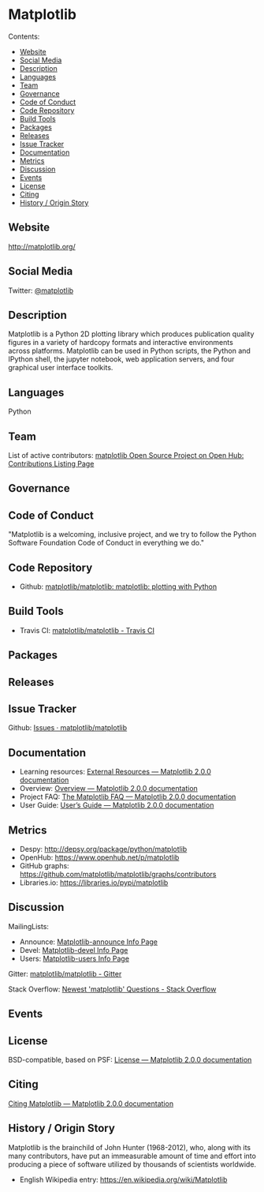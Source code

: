 # Matplotlib

Contents:

* [Website](#website)
* [Social Media](#social-media)
* [Description](#description)
* [Languages](#languages)
* [Team](#team)
* [Governance](#governance)
* [Code of Conduct](#code-of-conduct)
* [Code Repository](#code-repository)
* [Build Tools](#build-tools)
* [Packages](#packages)
* [Releases](#releases)
* [Issue Tracker](#issue-tracker)
* [Documentation](#documentation)
* [Metrics](#metrics)
* [Discussion](#discussion)
* [Events](#events)
* [License](#license)
* [Citing](#citing)
* [History / Origin Story](#history--origin-story)

## Website

<http://matplotlib.org/>


## Social Media

Twitter: [@matplotlib](https://twitter.com/matplotlib)


## Description

Matplotlib is a Python 2D plotting library which produces publication quality figures in a variety of hardcopy formats and interactive environments across platforms. Matplotlib can be used in Python scripts, the Python and IPython shell, the jupyter notebook, web application servers, and four graphical user interface toolkits.


## Languages

Python


## Team

List of active contributors: [matplotlib Open Source Project on Open Hub: Contributions Listing Page](https://www.openhub.net/p/matplotlib/contributors)


## Governance


## Code of Conduct

"Matplotlib is a welcoming, inclusive project, and we try to follow the Python Software Foundation Code of Conduct in everything we do."


## Code Repository

- Github: [matplotlib/matplotlib: matplotlib: plotting with Python](https://github.com/matplotlib/matplotlib)

## Build Tools

- Travis CI: [matplotlib/matplotlib - Travis CI](https://travis-ci.org/matplotlib/matplotlib)


## Packages

## Releases

## Issue Tracker

Github: [Issues · matplotlib/matplotlib](https://github.com/matplotlib/matplotlib/issues)

## Documentation

- Learning resources: [External Resources — Matplotlib 2.0.0 documentation](http://matplotlib.org/resources/index.html)
- Overview: [Overview — Matplotlib 2.0.0 documentation](http://matplotlib.org/contents.html)
- Project FAQ: [The Matplotlib FAQ — Matplotlib 2.0.0 documentation](http://matplotlib.org/faq/index.html)
- User Guide: [User’s Guide — Matplotlib 2.0.0 documentation](http://matplotlib.org/users/index.html)

## Metrics

- Despy: <http://depsy.org/package/python/matplotlib>
- OpenHub: <https://www.openhub.net/p/matplotlib>
- GitHub graphs: <https://github.com/matplotlib/matplotlib/graphs/contributors>
- Libraries.io: <https://libraries.io/pypi/matplotlib>


## Discussion

MailingLists:

- Announce: [Matplotlib-announce Info Page](https://mail.python.org/mailman/listinfo/matplotlib-announce)
- Devel: [Matplotlib-devel Info Page](https://mail.python.org/mailman/listinfo/matplotlib-devel)
- Users: [Matplotlib-users Info Page](https://mail.python.org/mailman/listinfo/matplotlib-users)

Gitter: [matplotlib/matplotlib - Gitter](https://gitter.im/matplotlib/matplotlib)

Stack Overflow: [Newest 'matplotlib' Questions - Stack Overflow](http://stackoverflow.com/questions/tagged/matplotlib)

## Events

## License

BSD-compatible, based on PSF: [License — Matplotlib 2.0.0 documentation](http://matplotlib.org/users/license.html)

## Citing

[Citing Matplotlib — Matplotlib 2.0.0 documentation](http://matplotlib.org/citing.html)


## History / Origin Story

Matplotlib is the brainchild of John Hunter (1968-2012), who, along with its many contributors, have put an immeasurable amount of time and effort into producing a piece of software utilized by thousands of scientists worldwide.

- English Wikipedia entry: https://en.wikipedia.org/wiki/Matplotlib

